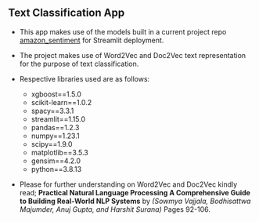 ## **Text Classification App**

- This app makes use of the models built in a current project repo [amazon_sentiment](https://github.com/daniau23/amazon_sentiment.git) for Streamlit deployment. 
- The project makes use of Word2Vec and Doc2Vec text representation for the purpose of text classification.
- Respective libraries used are as follows:
    - xgboost==1.5.0
    - scikit-learn==1.0.2
    - spacy==3.3.1
    - streamlit==1.15.0
    - pandas==1.2.3
    - numpy==1.23.1
    - scipy==1.9.0
    - matplotlib==3.5.3
    - gensim==4.2.0
    - python==3.8.13

- Please for further understanding on Word2Vec and Doc2Vec kindly read;
**Practical Natural Language Processing A Comprehensive Guide to Building Real-World NLP Systems** by *(Sowmya Vajjala, Bodhisattwa Majumder, Anuj Gupta, and Harshit Surana)* Pages 92-106.